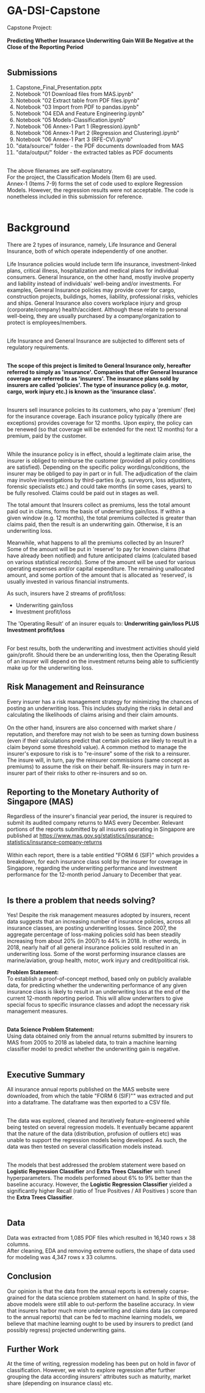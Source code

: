 # GA-DSI-Capstone
Capstone Project:<br><br>
**Predicting Whether Insurance Underwriting Gain Will Be Negative at the Close of the Reporting Period**
<br><br>

## Submissions
1) Capstone_Final_Presentation.pptx <br>
2) Notebook "01 Download files from MAS.ipynb" <br>
3) Notebook "02 Extract table from PDF files.ipynb" <br>
4) Notebook "03 Import from PDF to pandas.ipynb" <br>
5) Notebook "04 EDA and Feature Engineering.ipynb" <br>
6) Notebook "05 Models-Classification.ipynb" <br>
7) Notebook "06 Annex-1 Part 1 (Regression).ipynb" <br>
8) Notebook "06 Annex-1 Part 2 (Regression and Clustering).ipynb" <br>
9) Notebook "06 Annex-1 Part 3 (RFE-CV).ipynb" <br>
10) "data/source/" folder - the PDF documents downloaded from MAS
11) "data/output/" folder - the extracted tables as PDF documents

<br>The above filenames are self-explanatory.
<br>For the project, the Classification Models (Item 6) are used.
<br>Annex-1 (Items 7-9) forms the set of code used to explore Regression Models. However, the regression results were not acceptable. The code is nonetheless included in this submission for reference.<br><br>

# Background
There are 2 types of insurance, namely, Life Insurance and General Insurance, both of which operate independently of one another.<br><br>
Life Insurance policies would include term life insurance, investment-linked plans, critical illness, hospitalization and medical plans for individual consumers. General Insurance, on the other hand, mostly involve property and liability instead of individuals' well-being and/or investments. For examples, General Insurance policies may provide cover for cargo, construction projects, buildings, homes, liability, professional risks, vehicles and ships. General Insurance also covers workplace injury and group (corporate/company) health/accident. Although these relate to personal well-being, they are usually purchased by a company/organization to protect is employees/members.<br><br>

Life Insurance and General Insurance are subjected to different sets of regulatory requirements.<br><br>

**The scope of this project is limited to General Insurance only, hereafter referred to simply as 'insurance'. Companies that offer General Insurance coverage are referred to as 'insurers'. The insurance plans sold by insurers are called 'policies'. The type of insurance policy (e.g. motor, cargo, work injury etc.) is known as the 'insurance class'.**<br><br>

Insurers sell insurance policies to its customers, who pay a 'premium' (fee) for the insurance coverage. Each insurance policy typically (there are exceptions) provides coverage for 12 months. Upon expiry, the policy can be renewed (so that coverage will be extended for the next 12 months) for a premium, paid by the customer.<br><br>

While the insurance policy is in effect, should a legitimate claim arise, the insurer is obliged to reimburse the customer (provided all policy conditions are satisfied). Depending on the specific policy wordings/conditions, the insurer may be obliged to pay in part or in full. The adjudication of the claim may involve investigations by third-parties (e.g. surveyors, loss adjusters, forensic specialists etc.) and could take months (in some cases, years) to be fully resolved. Claims could be paid out in stages as well.

The total amount that Insurers collect as premiums, less the total amount paid out in claims, forms the basis of underwriting gain/loss. If within a given window (e.g. 12 months), the total premiums collected is greater than claims paid, then the result is an underwriting gain. Otherwise, it is an underwriting loss.

Meanwhile, what happens to all the premiums collected by an Insurer? Some of the amount will be put in 'reserve' to pay for known claims (that have already been notified) and future anticipated claims (calculated based on various statistical records). Some of the amount will be used for various operating expenses and/or capital expenditure. The remaining unallocated amount, and some portion of the amount that is allocated as 'reserved', is usually invested in various financial instruments. 

As such, insurers have 2 streams of profit/loss:<br>
- Underwriting gain/loss
- Investment profit/loss

The 'Operating Result' of an insurer equals to: **Underwriting gain/loss PLUS Investment profit/loss**<br><br>

For best results, both the underwriting and investment activities should yield gain/profit. Should there be an underwriting loss, then the Operating Result of an insurer will depend on the investment returns being able to sufficiently make up for the underwriting loss.

## Risk Management and Reinsurance
Every insurer has a risk management strategy for minimizing the chances of posting an underwriting loss. This includes studying the risks in detail and calculating the likelihoods of claims arising and their claim amounts.<br><br>
On the other hand, insurers are also concerned with market share / reputation, and therefore may not wish to be seen as turning down business (even if their calculations predict that certain policies are likely to result in a claim beyond some threshold value). A common method to manage the insurer's exposure to risk is to "re-insure" some of the risk to a reinsurer. The insure will, in turn, pay the reinsurer commissions (same concept as premiums) to assume the risk on their behalf. Re-insurers may in turn re-insurer part of their risks to other re-insurers and so on.

## Reporting to the Monetary Authority of Singapore (MAS)
Regardless of the insurer's financial year period, the insurer is required to submit its audited company returns to MAS every December. Relevant portions of the reports submitted by all insurers operating in Singapore are published at https://www.mas.gov.sg/statistics/insurance-statistics/insurance-company-returns <br><br>
Within each report, there is a table entitled "FORM 6 (SIF)" which provides a breakdown, for each insurance class sold by the insurer for coverage in Singapore, regarding the underwriting performance and investment performance for the 12-month period January to December that year.
<br><br>

## Is there a problem that needs solving?
Yes! Despite the risk management measures adopted by insurers, recent data suggests that an increasing number of insurance policies, across all insurance classes, are posting underwriting losses. Since 2007, the aggregate percentage of loss-making policies sold has been steadily increasing from about 20% (in 2007) to 44% in 2018. In other words, in 2018, nearly half of all general insurance policies sold resulted in an underwriting loss. Some of the worst performing insurance classes are marine/aviation, group health, motor, work injury and credit/political risk.

__Problem Statement:__
<br> To establish a proof-of-concept method, based only on publicly available data, for predicting whether the underwriting performance of any given insurance class is likely to result in an underwriting loss at the end of the current 12-month reporting period. This will allow underwriters to give special focus to specific insurance classes and adopt the necessary risk management measures.<br><br>

__Data Science Problem Statement:__
<br> Using data obtained only from the annual returns submitted by insurers to MAS from 2005 to 2018 as labeled data, to train a machine learning classifier model to predict whether the underwriting gain is negative.<br><br>

## Executive Summary
All insurance annual reports published on the MAS website were downloaded, from which the table "FORM 6 (SIF)"" was extracted and put into a dataframe. The dataframe was then exported to a CSV file.<br><br>

The data was explored, cleaned and iteratively feature-engineered while being tested on several regression models. It eventually became apparent that the nature of the data (distribution, profusion of outliers etc) was unable to support the regression models being developed. As such, the data was then tested on several classification models instead.<br><br>

The models that best addressed the problem statement were based on __Logistic Regression Classifier__ and __Extra Trees Classifier__  with tuned hyperparameters. The models performed about 6% to 9% better than the baseline accuracy. However, the __Logistic Regression Classifier__ yielded a significantly higher Recall (ratio of True Positives / All Positives ) score than the __Extra Trees Classifier__. <br><br>

## Data
Data was extracted from 1,085 PDF files which resulted in 16,140 rows x 38 columns.<br>
After cleaning, EDA and removing extreme outliers, the shape of data used for modeling was 4,347 rows x 33 columns.<br>

## Conclusion
Our opinion is that the data from the annual reports is extremely coarse-grained for the data science problem statement on hand. In spite of this, the above models were still able to out-perform the baseline accuracy. In view that insurers harbor much more underwriting and claims data (as compared to the annual reports) that can be fed to machine learning models, we believe that machine learning ought to be used by insurers to predict (and possibly regress) projected underwriting gains.

## Further Work
At the time of writing, regression modeling has been put on hold in favor of classification. However, we wish to explore regression after further grouping the data according insurers' attributes such as maturity, market share (depending on insurance class) etc.
